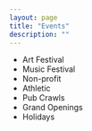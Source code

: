 ```yaml
---
layout: page
title: "Events"
description: ""
---
```


* Art Festival
* Music Festival
* Non-profit
* Athletic
* Pub Crawls
* Grand Openings
* Holidays